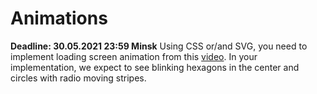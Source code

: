 # Animations

**Deadline: 30.05.2021 23:59 Minsk**
Using CSS or/and SVG, you need to implement loading screen animation from this [video](https://interfaceingame.com/screenshots/overwatch-finding-game/).
In your implementation, we expect to see blinking hexagons in the center and circles with radio moving stripes.


